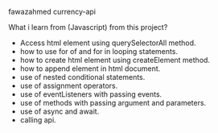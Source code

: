 fawazahmed currency-api

What i learn from (Javascript) from this project?


- Access html element using querySelectorAll method.
- how to use for of and for in looping statements.
- how to create html element using createElement method.
- how to append element in html document.
- use of nested conditional statements.
- use of assignment operators.
- use of eventListeners with passing events. 
- use of methods with passing argument and parameters.
- use of async and await.
- calling api.